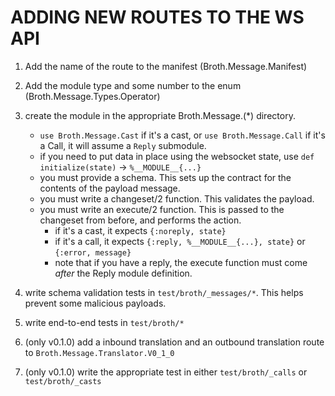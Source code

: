 # ADDING NEW ROUTES TO THE WS API

1.  Add the name of the route to the manifest (Broth.Message.Manifest)
2.  Add the module type and some number to the enum (Broth.Message.Types.Operator)

3.  create the module in the appropriate Broth.Message.(\*) directory.
    - `use Broth.Message.Cast` if it's a cast, or `use Broth.Message.Call`
      if it's a Call, it will assume a `Reply` submodule.
    - if you need to put data in place using the websocket state, use
      `def initialize(state)` -> `%__MODULE__{...}`
    - you must provide a schema.  This sets up the contract for the
      contents of the payload message.
    - you must write a changeset/2 function.  This validates the
      payload.
    - you must write an execute/2 function.  This is passed to
      the changeset from before, and performs the action.
      -  if it's a cast, it expects `{:noreply, state}`
      -  if it's a call, it expects `{:reply, %__MODULE__{...}, state}`
         or `{:error, message}`
      - note that if you have a reply, the execute function must come
        *after* the Reply module definition.
4.  write schema validation tests in `test/broth/_messages/*`.  This
    helps prevent some malicious payloads.
5.  write end-to-end tests in `test/broth/*`

6. (only v0.1.0) add a inbound translation and an outbound
   translation route to `Broth.Message.Translator.V0_1_0`
7. (only v0.1.0) write the appropriate test in either `test/broth/_calls` or `test/broth/_casts`
